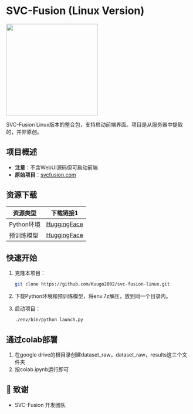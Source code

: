 # SVC-Fusion (Linux Version)

<img src="https://img.picui.cn/free/2025/04/24/6809fe1cf21f3.png" width="250" height="250">

SVC-Fusion Linux版本的整合包，支持启动前端界面。项目是从服务器中提取的，并非原创。


##  项目概述

- **注意**：不含WebUI源码但可启动前端
- **原始项目**：[svcfusion.com](https://www.svcfusion.com/)

##  资源下载

| 资源类型 | 下载链接1 |
|----------|----------|
| Python环境 | [HuggingFace](https://huggingface.co/Kuugo/svc-fusion-linux-model) |
| 预训练模型 | [HuggingFace](https://huggingface.co/Kuugo/svc-fusion-linux-model) |

## 快速开始

1. 克隆本项目：
   ```bash
   git clone https://github.com/Kuugo2002/svc-fusion-linux.git
   ```

2. 下载Python环境和预训练模型，将env.7z解压，放到同一个目录内。

3. 启动项目：
   ```bash
   ./env/bin/python launch.py
   ```
##  通过colab部署
1. 在google drive的根目录创建dataset_raw，dataset_raw，results这三个文件夹
2. 按colab.ipynb运行即可

## 🙏 致谢
- SVC-Fusion 开发团队
